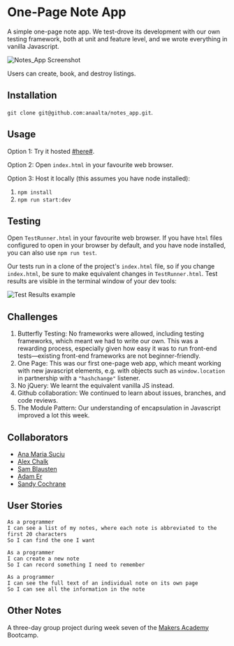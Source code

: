 # One-Page Note App

A simple one-page note app. We test-drove its development with our own testing framework, both at unit and feature level, and we wrote everything in vanilla Javascript.

![Notes_App Screenshot](http://i.imgur.com/fmOL8NH.png)

Users can create, book, and destroy listings.

## Installation

`git clone git@github.com:anaalta/notes_app.git`.

## Usage

Option 1: Try it hosted [#here#](github-pages-address-goes-here).

Option 2: Open `index.html` in your favourite web browser.

Option 3: Host it locally (this assumes you have node installed): 
1. `npm install`
2. `npm run start:dev`

## Testing

Open `TestRunner.html` in your favourite web browser. If you have `html` files configured to open in your browser by default, and you have node installed, you can also use `npm run test`.

Our tests run in a clone of the project's `index.html` file, so if you change `index.html`, be sure to make equivalent changes in `TestRunner.html`. Test results are visible in the terminal window of your dev tools:

![Test Results example](http://i.imgur.com/W8L3VQX.png)

## Challenges

1. Butterfly Testing: No frameworks were allowed, including testing frameworks, which meant we had to write our own. This was a rewarding process, especially given how easy it was to run front-end tests—existing front-end frameworks are not beginner-friendly.
2. One Page: This was our first one-page web app, which meant working with new javascript elements, e.g. with objects such as `window.location` in partnership with a `"hashchange"` listener.
3. No jQuery: We learnt the equivalent vanilla JS instead.
4. Github collaboration: We continued to learn about issues, branches, and code reviews.
5. The Module Pattern: Our understanding of encapsulation in Javascript improved a lot this week.


## Collaborators

* [Ana Maria Suciu](https://github.com/anaalta)
* [Alex Chalk](https://github.com/adc17)
* [Sam Blausten](https://github.com/sblausten)
* [Adam Er](https://github.com/adamerdemer)
* [Sandy Cochrane](https://github.com/axcochrane)

User Stories
------------
```
As a programmer
I can see a list of my notes, where each note is abbreviated to the first 20 characters
So I can find the one I want
```

```
As a programmer
I can create a new note
So I can record something I need to remember
```

```
As a programmer
I can see the full text of an individual note on its own page
So I can see all the information in the note
```

## Other Notes

A three-day group project during week seven of the [Makers Academy](http://www.makersacademy.com) Bootcamp.